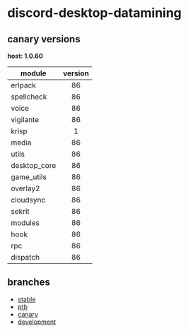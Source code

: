 # discord-desktop-datamining

## canary versions

**host: 1.0.60**

| module | version |
| ------ | :-----: |
| erlpack | 86 |
| spellcheck | 86 |
| voice | 86 |
| vigilante | 86 |
| krisp | 1 |
| media | 86 |
| utils | 86 |
| desktop_core | 86 |
| game_utils | 86 |
| overlay2 | 86 |
| cloudsync | 86 |
| sekrit | 86 |
| modules | 86 |
| hook | 86 |
| rpc | 86 |
| dispatch | 86 |

## branches

- [stable](https://github.com/OpenAsar/discord-desktop-datamining/tree/stable)
- [ptb](https://github.com/OpenAsar/discord-desktop-datamining/tree/ptb)
- [canary](https://github.com/OpenAsar/discord-desktop-datamining/tree/canary)
- [development](https://github.com/OpenAsar/discord-desktop-datamining/tree/development)